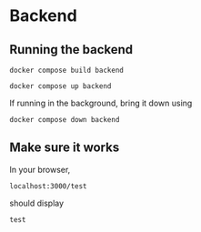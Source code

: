 # Backend

## Running the backend
```
docker compose build backend
```

```
docker compose up backend
```

If running in the background, bring it down using
```
docker compose down backend
```

## Make sure it works
In your browser, 
```
localhost:3000/test
```
should display
```
test
```
